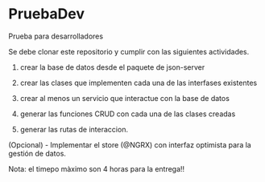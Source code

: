 # PruebaDev
Prueba para desarrolladores

Se debe clonar este repositorio y cumplir con las siguientes actividades.

1. crear la base de datos desde el paquete de json-server

2. crear las clases que implementen cada una de las interfases existentes

3. crear al menos un servicio que interactue con la base de datos

4. generar las funciones CRUD con cada una de las clases creadas

5. generar las rutas de interaccion.

(Opcional) - Implementar el store (@NGRX) con interfaz optimista para la gestión de datos.

Nota: el timepo màximo son 4 horas para la entrega!!

  
